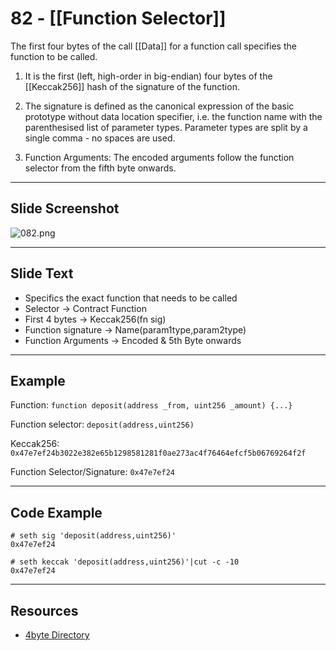 # 82 - [[Function Selector]]
The first four bytes of the call [[Data]] for a function call specifies the function to be called. 

1.  It is the first (left, high-order in big-endian) four bytes of the [[Keccak256]] hash of the signature of the function. 
    
2.  The signature is defined as the canonical expression of the basic prototype without data location specifier, i.e. the function name with the parenthesised list of parameter types. Parameter types are split by a single comma - no spaces are used.
    
3.  Function Arguments: The encoded arguments follow the function selector from the fifth byte onwards.
___
## Slide Screenshot
![082.png](../images/ethereum101/082.png)
___
## Slide Text
- Specifics the exact function that needs to be called
- Selector -> Contract Function
- First 4 bytes -> Keccak256(fn sig)
- Function signature -> Name(param1type,param2type)
- Function Arguments -> Encoded & 5th Byte onwards
___
## Example
Function: ``function deposit(address _from, uint256 _amount) {...}``

Function selector: ``deposit(address,uint256)``

Keccak256: `0x47e7ef24b3022e382e65b1298581281f0ae273ac4f76464efcf5b06769264f2f`

Function Selector/Signature: `0x47e7ef24`

___
## Code Example
```
# seth sig 'deposit(address,uint256)'
0x47e7ef24

# seth keccak 'deposit(address,uint256)'|cut -c -10
0x47e7ef24
```

___
## Resources
- [4byte Directory](https://www.4byte.directory/) 